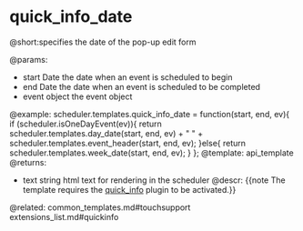 quick_info_date
=============
@short:specifies the date of the pop-up edit form
	
@params: 
- start	Date	the date when an event is scheduled to begin
- end	Date	the date when an event is scheduled to be completed
- event	object	the event object


@example:
scheduler.templates.quick_info_date = function(start, end, ev){
	if (scheduler.isOneDayEvent(ev)){
		return scheduler.templates.day_date(start, end, ev) + " " +
			scheduler.templates.event_header(start, end, ev);
	}else{
		return scheduler.templates.week_date(start, end, ev);
	}
};
@template:	api_template
@returns:
- text    string     html text for rendering in the scheduler
@descr:
{{note The template requires the [quick_info](extensions_list.html#quickinfo) plugin to be activated.}}

@related:
	common_templates.md#touchsupport
    extensions_list.md#quickinfo
